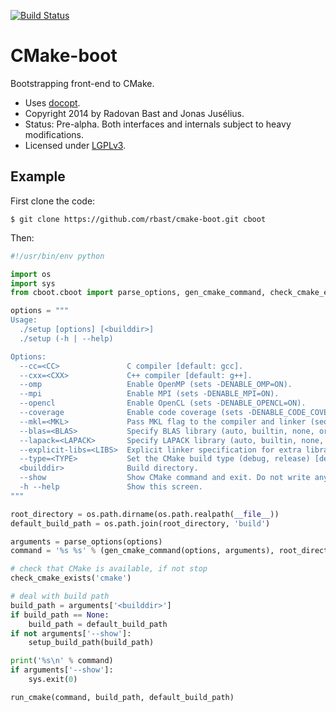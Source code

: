 

[![Build Status](https://travis-ci.org/rbast/cmake-boot.svg?branch=master)](https://travis-ci.org/rbast/cmake-boot/builds)

CMake-boot
==========

Bootstrapping front-end to CMake.

- Uses [docopt](http://docopt.org).
- Copyright 2014 by Radovan Bast and Jonas Jusélius.
- Status: Pre-alpha. Both interfaces and internals subject to heavy modifications.
- Licensed under [LGPLv3](../master/LICENSE).


## Example

First clone the code:
```
$ git clone https://github.com/rbast/cmake-boot.git cboot
```

Then:
```python
#!/usr/bin/env python

import os
import sys
from cboot.cboot import parse_options, gen_cmake_command, check_cmake_exists, setup_build_path, run_cmake

options = """
Usage:
  ./setup [options] [<builddir>]
  ./setup (-h | --help)

Options:
  --cc=<CC>               C compiler [default: gcc].
  --cxx=<CXX>             C++ compiler [default: g++].
  --omp                   Enable OpenMP (sets -DENABLE_OMP=ON).
  --mpi                   Enable MPI (sets -DENABLE_MPI=ON).
  --opencl                Enable OpenCL (sets -DENABLE_OPENCL=ON).
  --coverage              Enable code coverage (sets -DENABLE_CODE_COVERAGE=ON).
  --mkl=<MKL>             Pass MKL flag to the compiler and linker (sequential, parallel, or cluster).
  --blas=<BLAS>           Specify BLAS library (auto, builtin, none, or full path) [default: auto].
  --lapack=<LAPACK>       Specify LAPACK library (auto, builtin, none, or full path) [default: auto].
  --explicit-libs=<LIBS>  Explicit linker specification for extra libraries; passed directly to the linker.
  --type=<TYPE>           Set the CMake build type (debug, release) [default: release].
  <builddir>              Build directory.
  --show                  Show CMake command and exit. Do not write any files.
  -h --help               Show this screen.
"""

root_directory = os.path.dirname(os.path.realpath(__file__))
default_build_path = os.path.join(root_directory, 'build')

arguments = parse_options(options)
command = '%s %s' % (gen_cmake_command(options, arguments), root_directory)

# check that CMake is available, if not stop
check_cmake_exists('cmake')

# deal with build path
build_path = arguments['<builddir>']
if build_path == None:
    build_path = default_build_path
if not arguments['--show']:
    setup_build_path(build_path)

print('%s\n' % command)
if arguments['--show']:
    sys.exit(0)

run_cmake(command, build_path, default_build_path)
```
